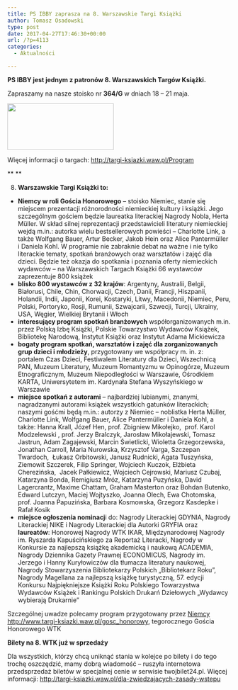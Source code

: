 ```yaml
---
title: PS IBBY zaprasza na 8. Warszawskie Targi Książki
author: Tomasz Osadowski
type: post
date: 2017-04-27T17:46:30+00:00
url: /?p=4113
categories:
  - Aktualności

---
```

**PS IBBY jest jednym z patronów 8. Warszawskich Targów Książki.**

Zapraszamy na nasze stoisko nr **364/G** w dniach 18 &#8211; 21 maja.<!--more-->

<img class="alignnone size-full wp-image-4116" src="http://www.ibby.pl/wp-content/uploads/2017/04/240x105WTK_2017.gif" alt="" width="240" height="105" />

Więcej informacji o targach: <a href="http://targi-ksiazki.waw.pl/Program" target="_blank" rel="noopener noreferrer">http://targi-ksiazki.waw.pl/Program</a>

** **

<ol start="8">
  <li>
    <strong> Warszawskie Targi Książki to:</strong>
  </li>
</ol>

  * **Niemcy w roli Gościa Honorowego** &#8211; stoisko Niemiec, stanie się miejscem prezentacji różnorodności niemieckiej kultury i książki. Jego szczególnym gościem będzie laureatka literackiej Nagrody Nobla, Herta Müller. W skład silnej reprezentacji przedstawicieli literatury niemieckiej wejdą m.in.: autorka wielu bestsellerowych powieści – Charlotte Link, a także Wolfgang Bauer, Artur Becker, Jakob Hein oraz Alice Pantermüller i Daniela Kohl. W programie nie zabraknie debat na ważne i nie tylko literackie tematy, spotkań branżowych oraz warsztatów i zajęć dla dzieci. Będzie też okazja do spotkania i poznania oferty niemieckich wydawców – na Warszawskich Targach Książki 66 wystawców zaprezentuje 800 książek
  * **blisko 800 wystawców z 32 krajów**: Argentyny, Australii, Belgii, Białorusi, Chile, Chin, Chorwacji, Czech, Danii, Francji, Hiszpanii, Holandii, Indii, Japonii, Korei, Kostaryki, Litwy, Macedonii, Niemiec, Peru, Polski, Portoryko, Rosji, Rumunii, Szwajcarii, Szwecji, Turcji, Ukrainy, USA, Węgier, Wielkiej Brytanii i Włoch
  * **interesujący program spotkań branżowych** współorganizowanych m.in. przez Polską Izbę Książki, Polskie Towarzystwo Wydawców Książek, Bibliotekę Narodową, Instytut Książki oraz Instytut Adama Mickiewicza
  * **bogaty program spotkań, warsztatów i zajęć dla zorganizowanych grup dzieci i młodzieży**, przygotowany we współpracy m. in. z: portalem Czas Dzieci, Festiwalem Literatury dla Dzieci, Wszechnicą PAN, Muzeum Literatury, Muzeum Romantyzmu w Opinogórze, Muzeum Etnograficznym, Muzeum Niepodległości w Warszawie, Ośrodkiem KARTA, Uniwersytetem im. Kardynała Stefana Wyszyńskiego w Warszawie
  * **miejsce spotkań z autorami** &#8211; najbardziej lubianymi, znanymi, nagradzanymi autorami książek wszystkich gatunków literackich; naszymi gośćmi będą m.in.: autorzy z Niemiec &#8211; noblistka Herta Müller, Charlotte Link, Wolfgang Bauer, Alice Pantermüller i Daniela Kohl, a także: Hanna Krall, Józef Hen, prof. Zbigniew Mikołejko,  prof. Karol Modzelewski , prof. Jerzy Bralczyk, Jarosław Mikołajewski, Tomasz Jastrun, Adam Zagajewski, Marcin Świetlicki, Wioletta Grzegorzewska, Jonathan Carroll, Maria Nurowska, Krzysztof Varga, Szczepan Twardoch,  Łukasz Orbitowski, Janusz Rudnicki, Agata Tuszyńska, Ziemowit Szczerek, Filip Springer, Wojciech Kuczok, Elżbieta Cherezińska,  Jacek Pałkiewicz, Wojciech Cejrowski, Mariusz Czubaj, Katarzyna Bonda, Remigiusz Mróz, Katarzyna Puzyńska, David Lagercrantz, Maxime Chattam, Graham Masterton oraz Bohdan Butenko, Edward Lutczyn, Maciej Wojtyszko, Joanna Olech, Ewa Chotomska, prof. Joanna Papuzińska, Barbara Kosmowska, Grzegorz Kasdepke i Rafał Kosik
  * **miejsce ogłoszenia nominacj**i do: Nagrody Literackiej GDYNIA, Nagrody Literackiej NIKE i Nagrody Literackiej dla Autorki GRYFIA oraz **laureatów**: Honorowej Nagrody WTK IKAR, Międzynarodowej Nagrody im. Ryszarda Kapuścińskiego za Reportaż Literacki, Nagrody w Konkursie za najlepszą książkę akademicką i naukową ACADEMIA, Nagrody Dziennika Gazety Prawnej ECONOMICUS, Nagrody im. Jerzego i Hanny Kuryłowiczów dla tłumacza literatury naukowej, Nagrody Stowarzyszenia Bibliotekarzy Polskich „Bibliotekarz Roku”, Nagrody Magellana za najlepszą książkę turystyczną, 57. edycji Konkursu Najpiękniejsze Książki Roku Polskiego Towarzystwa Wydawców Książek i Rankingu Polskich Drukarń Dziełowych „Wydawcy wybierają Drukarnie”

Szczególnej uwadze polecamy program przygotowany przez <u>Niemcy</u> <http://www.targi-ksiazki.waw.pl/gosc_honorowy>, tegorocznego Gościa Honorowego WTK

**Bilety na 8. WTK już w sprzedaży**

Dla wszystkich, którzy chcą uniknąć stania w kolejce po bilety i do tego trochę oszczędzić, mamy dobrą wiadomość &#8211; ruszyła internetowa przedsprzedaż biletów w specjalnej cenie w serwisie twojbilet24.pl. Więcej informacji: <http://targi-ksiazki.waw.pl/dla-zwiedzajacych-zasady-wstepu>